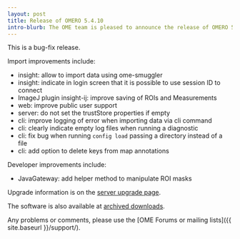 ```yaml
---
layout: post
title: Release of OMERO 5.4.10
intro-blurb: The OME team is pleased to announce the release of OMERO 5.4.10.
---
```


This is a bug-fix release.

Import improvements include:

- insight: allow to import data using ome-smuggler
- insight: indicate in login screen that it is possible to use session ID to connect
- ImageJ plugin insight-ij: improve saving of ROIs and Measurements
- web: improve public user support
- server: do not set the trustStore properties if empty
- cli: improve logging of error when importing data via cli command
- cli: clearly indicate empty log files when running a diagnostic
- cli: fix bug when running `config load` passing a directory instead of a file
- cli: add option to delete keys from map annotations

Developer improvements include:

- JavaGateway: add helper method to manipulate ROI masks


Upgrade information is on the [server upgrade page](https://docs.openmicroscopy.org/omero/5.4.10/sysadmins/server-upgrade.html).

The software is also available at [archived downloads](https://downloads.openmicroscopy.org/omero/5.4.10).

Any problems or comments, please use the [OME Forums or mailing lists]({{ site.baseurl }}/support/).
